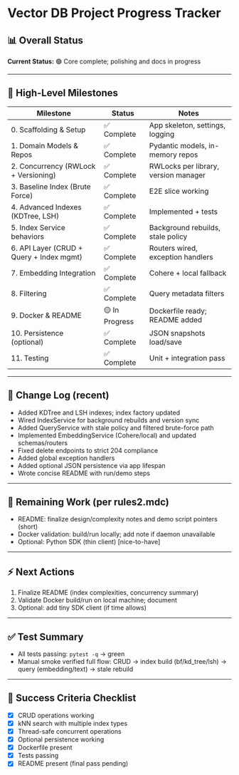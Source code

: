# Vector DB Project Progress Tracker

## 📊 Overall Status
**Current Status:** 🟢 Core complete; polishing and docs in progress

---

## 🎯 High-Level Milestones

| Milestone | Status | Notes |
|-----------|--------|-------|
| 0. Scaffolding & Setup | ✅ Complete | App skeleton, settings, logging |
| 1. Domain Models & Repos | ✅ Complete | Pydantic models, in-memory repos |
| 2. Concurrency (RWLock + Versioning) | ✅ Complete | RWLocks per library, version manager |
| 3. Baseline Index (Brute Force) | ✅ Complete | E2E slice working |
| 4. Advanced Indexes (KDTree, LSH) | ✅ Complete | Implemented + tests |
| 5. Index Service behaviors | ✅ Complete | Background rebuilds, stale policy |
| 6. API Layer (CRUD + Query + Index mgmt) | ✅ Complete | Routers wired, exception handlers |
| 7. Embedding Integration | ✅ Complete | Cohere + local fallback |
| 8. Filtering | ✅ Complete | Query metadata filters |
| 9. Docker & README | 🟡 In Progress | Dockerfile ready; README added |
| 10. Persistence (optional) | ✅ Complete | JSON snapshots load/save |
| 11. Testing | ✅ Complete | Unit + integration pass |

---

## 🔄 Change Log (recent)
- Added KDTree and LSH indexes; index factory updated
- Wired IndexService for background rebuilds and version sync
- Added QueryService with stale policy and filtered brute-force path
- Implemented EmbeddingService (Cohere/local) and updated schemas/routers
- Fixed delete endpoints to strict 204 compliance
- Added global exception handlers
- Added optional JSON persistence via app lifespan
- Wrote concise README with run/demo steps

---

## 🚨 Remaining Work (per rules2.mdc)
- README: finalize design/complexity notes and demo script pointers (short)
- Docker validation: build/run locally; add note if daemon unavailable
- Optional: Python SDK (thin client) [nice-to-have]

---

## ⚡ Next Actions
1. Finalize README (index complexities, concurrency summary)
2. Validate Docker build/run on local machine; document
3. Optional: add tiny SDK client (if time allows)

---

## ✅ Test Summary
- All tests passing: `pytest -q` → green
- Manual smoke verified full flow: CRUD → index build (bf/kd_tree/lsh) → query (embedding/text) → stale rebuild

---

## 🎯 Success Criteria Checklist
- [x] CRUD operations working
- [x] kNN search with multiple index types
- [x] Thread-safe concurrent operations
- [x] Optional persistence working
- [x] Dockerfile present
- [x] Tests passing
- [x] README present (final pass pending)
